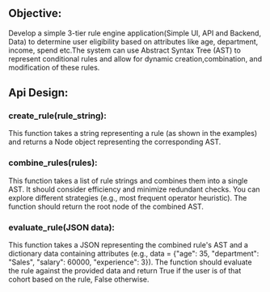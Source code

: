 #

## Objective:

Develop a simple 3-tier rule engine application(Simple UI, API and Backend, Data) to determine
user eligibility based on attributes like age, department, income, spend etc.The system can use
Abstract Syntax Tree (AST) to represent conditional rules and allow for dynamic
creation,combination, and modification of these rules.

## Api Design:

### create_rule(rule_string):

This function takes a string representing a rule (as shown in the examples) and returns a Node object representing the corresponding AST.

### combine_rules(rules):

This function takes a list of rule strings and combines them into a single AST. It should consider efficiency and minimize redundant checks. You can explore different strategies (e.g., most frequent operator heuristic). The function should return the root node of the combined AST.

### evaluate_rule(JSON data):

This function takes a JSON representing the combined rule's AST and a dictionary data containing attributes (e.g., data = {"age": 35, "department": "Sales", "salary": 60000, "experience": 3}). The function should evaluate the rule against the provided data and return True if the user is of that cohort based on the rule, False otherwise.
